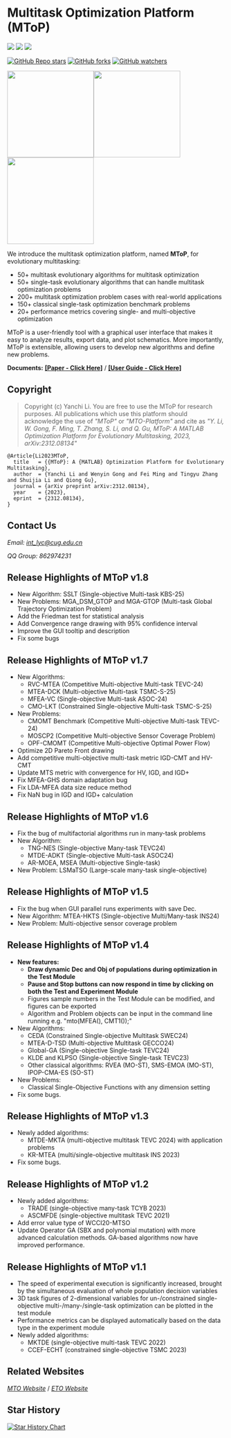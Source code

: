 # Multitask Optimization Platform (MToP)

[![](https://img.shields.io/badge/Download-Latest-green)](https://github.com/intLyc/MTO-Platform/archive/refs/heads/master.zip)
[![](https://img.shields.io/badge/Release-v1.8-orange)](#mto-platform)
[![](https://img.shields.io/badge/Matlab-%3E%3DR2020b-blue)](#mto-platform)

[![GitHub Repo stars](https://img.shields.io/github/stars/intLyc/MTO-Platform?style=social)](#mto-platform)
[![GitHub forks](https://img.shields.io/github/forks/intLyc/MTO-Platform?style=social)](#mto-platform)
[![GitHub watchers](https://img.shields.io/github/watchers/intLyc/MTO-Platform?style=social)](#mto-platform)

<img src="./Doc/ReadmeFigure/CMT-LandScape.png" width="200px"><img src="./Doc/ReadmeFigure/MaT-LandScape.png" width="200px"><img src="./Doc/ReadmeFigure/CpMT-LandScape.png" width="200px">

We introduce the multitask optimization platform, named **MToP**, for evolutionary multitasking:

- 50+ multitask evolutionary algorithms for multitask optimization
- 50+ single-task evolutionary algorithms that can handle multitask optimization problems
- 200+ multitask optimization problem cases with real-world applications
- 150+ classical single-task optimization benchmark problems
- 20+ performance metrics covering single- and multi-objective optimization

MToP is a user-friendly tool with a graphical user interface that makes it easy to analyze results, export data, and plot schematics. More importantly, MToP is extensible, allowing users to develop new algorithms and define new problems.

**Documents:**
[**[Paper - Click Here]**](https://arxiv.org/abs/2312.08134) /
[**[User Guide - Click Here]**](./Doc/User-Guide.md)

## Copyright

> Copyright (c) Yanchi Li. You are free to use the MToP for research purposes. All publications which use this platform should acknowledge the use of *"MToP"* or *"MTO-Platform"* and cite as *"Y. Li, W. Gong, F. Ming, T. Zhang, S. Li, and Q. Gu, MToP: A MATLAB Optimization Platform for Evolutionary Multitasking, 2023, arXiv:2312.08134"*

```
@Article{Li2023MToP,
  title   = {{MToP}: A {MATLAB} Optimization Platform for Evolutionary Multitasking},
  author  = {Yanchi Li and Wenyin Gong and Fei Ming and Tingyu Zhang and Shuijia Li and Qiong Gu},
  journal = {arXiv preprint arXiv:2312.08134},
  year    = {2023},
  eprint  = {2312.08134},
}
```

## Contact Us

*Email: <int_lyc@cug.edu.cn>*

*QQ Group: 862974231*

## Release Highlights of MToP v1.8

- New Algorithm: SSLT (Single-objective Multi-task KBS-25)
- New Problems: MGA_DSM_GTOP and MGA-GTOP (Multi-task Global Trajectory Optimization Problem)
- Add the Friedman test for statistical analysis
- Add Convergence range drawing with 95% confidence interval
- Improve the GUI tooltip and description
- Fix some bugs

## Release Highlights of MToP v1.7

- New Algorithms: 
  - RVC-MTEA (Competitive Multi-objective Multi-task TEVC-24)
  - MTEA-DCK (Multi-objective Multi-task TSMC-S-25)
  - MFEA-VC (Single-objective Multi-task ASOC-24)
  - CMO-LKT (Constrained Single-objective Multi-task TSMC-S-25)
- New Problems:
  - CMOMT Benchmark (Competitive Multi-objective Multi-task TEVC-24)
  - MOSCP2 (Competitive Multi-objective Sensor Coverage Problem)
  - OPF-CMOMT (Competitive Multi-objective Optimal Power Flow)
- Optimize 2D Pareto Front drawing
- Add competitive multi-objective multi-task metric IGD-CMT and HV-CMT
- Update MTS metric with convergence for HV, IGD, and IGD+
- Fix MFEA-GHS domain adaptation bug
- Fix LDA-MFEA data size reduce method
- Fix NaN bug in IGD and IGD+ calculation

## Release Highlights of MToP v1.6

- Fix the bug of multifactorial algorithms run in many-task problems
- New Algorithm: 
  - TNG-NES (Single-objective Many-task TEVC24)
  - MTDE-ADKT (Single-objective Multi-task ASOC24)
  - AR-MOEA, MSEA (Multi-objective Single-task)
- New Problem: LSMaTSO (Large-scale many-task single-objective)

## Release Highlights of MToP v1.5

- Fix the bug when GUI parallel runs experiments with save Dec.
- New Algorithm: MTEA-HKTS (Single-objective Multi/Many-task INS24)
- New Problem: Multi-objective sensor coverage problem

## Release Highlights of MToP v1.4

- **New features:**
  - **Draw dynamic Dec and Obj of populations during optimization in the Test Module**
  - **Pause and Stop buttons can now respond in time by clicking on both the Test and Experiment Module**
  - Figures sample numbers in the Test Module can be modified, and figures can be exported
  - Algorithm and Problem objects can be input in the command line running e.g. "mto(MFEA(), CMT1());"
- New Algorithms:
  - CEDA (Constrained Single-objective Multitask SWEC24)
  - MTEA-D-TSD (Multi-objective Multitask GECCO24)
  - Global-GA (Single-objective Single-task TEVC24)
  - KLDE and KLPSO (Single-objective Single-task TEVC23)
  - Other classical algorithms: RVEA (MO-ST), SMS-EMOA (MO-ST), IPOP-CMA-ES (SO-ST)
- New Problems:
  - Classical Single-Objective Functions with any dimension setting
- Fix some bugs.

## Release Highlights of MToP v1.3

- Newly added algorithms:
  - MTDE-MKTA (multi-objective multitask TEVC 2024) with application problems
  - KR-MTEA (multi/single-objective multitask INS 2023)
- Fix some bugs.

## Release Highlights of MToP v1.2

- Newly added algorithms:
  - TRADE (single-objective many-task TCYB 2023)
  - ASCMFDE (single-objective multitask TEVC 2021)
- Add error value type of WCCI20-MTSO
- Update Operator GA (SBX and polynomial mutation) with more advanced calculation methods. GA-based algorithms now have improved performance.

## Release Highlights of MToP v1.1

- The speed of experimental execution is significantly increased, brought by the simultaneous evaluation of whole population decision variables
- 3D task figures of 2-dimensional variables for un-/constrained single-objective multi-/many-/single-task optimization can be plotted in the test module
- Performance metrics can be displayed automatically based on the data type in the experiment module
- Newly added algorithms:
  - MKTDE (single-objective multi-task TEVC 2022)
  - CCEF-ECHT (constrained single-objective TSMC 2023)



## Related Websites

[*MTO Website*](http://www.bdsc.site/websites/MTO/index.html)
/
[*ETO Website*](http://www.bdsc.site/websites/ETO/ETO.html)

## Star History

[![Star History Chart](https://api.star-history.com/svg?repos=intLyc/MTO-Platform&type=Date)](https://star-history.com/#intLyc/MTO-Platform&Date)